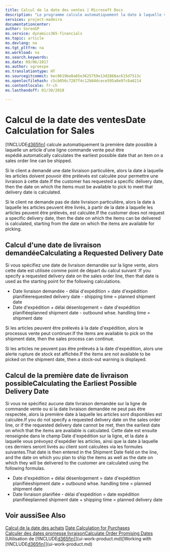 ```yaml
---
title: Calcul de la date des ventes | Microsoft Docs
description: "Le programme calcule automatiquement la date à laquelle vous devez commander un article pour l'avoir en stock à une certaine date. Il s'agit de la date à laquelle des articles commandés à une date donnée devraient être disponibles pour le prélèvement."
services: project-madeira
documentationcenter: 
author: SorenGP
ms.service: dynamics365-financials
ms.topic: article
ms.devlang: na
ms.tgt_pltfrm: na
ms.workload: na
ms.search.keywords: 
ms.date: 09/06/2017
ms.author: sgroespe
ms.translationtype: HT
ms.sourcegitcommit: bec0619be0a65e3625759e13d2866ac615d7513c
ms.openlocfilehash: c5cb056c7287f4c12b84dcece595a8e97c0a6214
ms.contentlocale: fr-ch
ms.lasthandoff: 01/30/2018

---
```

# <a name="date-calculation-for-sales"></a><span data-ttu-id="14601-104">Calcul de la date des ventes</span><span class="sxs-lookup"><span data-stu-id="14601-104">Date Calculation for Sales</span></span>
[!INCLUDE[d365fin](includes/d365fin_md.md)] <span data-ttu-id="14601-105"> calcule automatiquement la première date possible à laquelle un article d'une ligne commande vente peut être expédié.</span><span class="sxs-lookup"><span data-stu-id="14601-105">automatically calculates the earliest possible date that an item on a sales order line can be shipped.</span></span>

<span data-ttu-id="14601-106">Si le client a demandé une date livraison particulière, alors la date à laquelle les articles doivent pouvoir être prélevés est calculée pour permettre une livraison à cette date.</span><span class="sxs-lookup"><span data-stu-id="14601-106">If the customer has requested a specific delivery date, then the date on which the items must be available to pick to meet that delivery date is calculated.</span></span>

<span data-ttu-id="14601-107">Si le client ne demande pas de date livraison particulière, alors la date à laquelle les articles peuvent être livrés, à partir de la date à laquelle les articles peuvent être prélevés, est calculée.</span><span class="sxs-lookup"><span data-stu-id="14601-107">If the customer does not request a specific delivery date, then the date on which the items can be delivered is calculated, starting from the date on which the items are available for picking.</span></span>

## <a name="calculating-a-requested-delivery-date"></a><span data-ttu-id="14601-108">Calcul d'une date de livraison demandée</span><span class="sxs-lookup"><span data-stu-id="14601-108">Calculating a Requested Delivery Date</span></span>
<span data-ttu-id="14601-109">Si vous spécifiez une date de livraison demandée sur la ligne vente, alors cette date est utilisée comme point de départ du calcul suivant :</span><span class="sxs-lookup"><span data-stu-id="14601-109">If you specify a requested delivery date on the sales order line, then that date is used as the starting point for the following calculations.</span></span>

- <span data-ttu-id="14601-110">Date livraison demandée - délai d'expédition = date d'expédition planifiée</span><span class="sxs-lookup"><span data-stu-id="14601-110">requested delivery date - shipping time = planned shipment date</span></span>
- <span data-ttu-id="14601-111">Date d'expédition + délai désenlogement = date d'expédition planifiée</span><span class="sxs-lookup"><span data-stu-id="14601-111">planned shipment date - outbound whse. handling time = shipment date</span></span>

<span data-ttu-id="14601-112">Si les articles peuvent être prélevés à la date d'expédition, alors le processus vente peut continuer.</span><span class="sxs-lookup"><span data-stu-id="14601-112">If the items are available to pick on the shipment date, then the sales process can continue.</span></span>

<span data-ttu-id="14601-113">Si les articles ne peuvent pas être prélevés à la date d'expédition, alors une alerte rupture de stock est affichée.</span><span class="sxs-lookup"><span data-stu-id="14601-113">If the items are not available to be picked on the shipment date, then a stock-out warning is displayed.</span></span>

## <a name="calculating-the-earliest-possible-delivery-date"></a><span data-ttu-id="14601-114">Calcul de la première date de livraison possible</span><span class="sxs-lookup"><span data-stu-id="14601-114">Calculating the Earliest Possible Delivery Date</span></span>
<span data-ttu-id="14601-115">Si vous ne spécifiez aucune date livraison demandée sur la ligne de commande vente ou si la date livraison demandée ne peut pas être respectée, alors la première date à laquelle les articles sont disponibles est calculée.</span><span class="sxs-lookup"><span data-stu-id="14601-115">If you do not specify a requested delivery date on the sales order line, or if the requested delivery date cannot be met, then the earliest date on which that the items are available is calculated.</span></span> <span data-ttu-id="14601-116">Cette date est ensuite renseignée dans le champ Date d'expédition sur la ligne, et la date à laquelle vous prévoyez d'expédier les articles, ainsi que la date à laquelle ces derniers seront livrés au client sont calculées via les formules suivantes.</span><span class="sxs-lookup"><span data-stu-id="14601-116">That date is then entered in the Shipment Date field on the line, and the date on which you plan to ship the items as well as the date on which they will be delivered to the customer are calculated using the following formulas.</span></span>

- <span data-ttu-id="14601-117">Date d'expédition + délai désenlogement = date d'expédition planifiée</span><span class="sxs-lookup"><span data-stu-id="14601-117">shipment date + outbound whse. handling time = planned shipment date</span></span>
- <span data-ttu-id="14601-118">Date livraison planifiée - délai d'expédition = date expédition planifiée</span><span class="sxs-lookup"><span data-stu-id="14601-118">planned shipment date + shipping time = planned delivery date</span></span>


## <a name="see-also"></a><span data-ttu-id="14601-119">Voir aussi</span><span class="sxs-lookup"><span data-stu-id="14601-119">See Also</span></span>  
 <span data-ttu-id="14601-120">[Calcul de la date des achats](purchasing-date-calculation-for-purchases.md) </span><span class="sxs-lookup"><span data-stu-id="14601-120">[Date Calculation for Purchases](purchasing-date-calculation-for-purchases.md) </span></span>  
 [<span data-ttu-id="14601-121">Calculer des dates promesse livraison</span><span class="sxs-lookup"><span data-stu-id="14601-121">Calculate Order Promising Dates</span></span>](sales-how-to-calculate-order-promising-dates.md)  
 <span data-ttu-id="14601-122">[Utilisation de [!INCLUDE[d365fin](includes/d365fin_md.md)]](ui-work-product.md)</span><span class="sxs-lookup"><span data-stu-id="14601-122">[Working with [!INCLUDE[d365fin](includes/d365fin_md.md)]](ui-work-product.md)</span></span>

